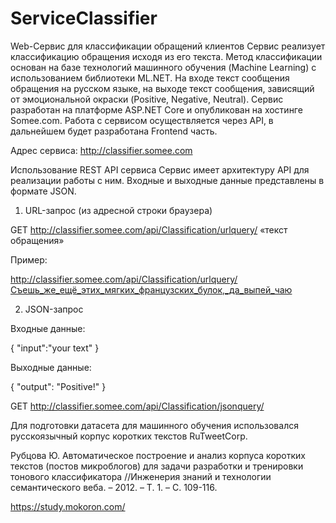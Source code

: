 # ServiceClassifier
Web-Сервис для классификации обращений клиентов
Сервис реализует классификацию обращения исходя из его текста. Метод классификации основан на базе технологий машинного обучения (Machine Learning) с использованием библиотеки ML.NET.
На входе текст сообщения обращения на русском языке, на выходе текст сообщения, зависящий от эмоциональной окраски (Positive, Negative, Neutral).
Сервис разработан на платформе ASP.NET Core и опубликован на хостинге Somee.com.
Работа с сервисом осуществляется через API, в дальнейшем будет разработана Frontend часть.

Адрес сервиса: http://classifier.somee.com

Использование REST API сервиса
Сервис имеет архитектуру API для реализации работы с ним. Входные и выходные данные представлены в формате JSON.

1. URL-запрос (из адресной строки браузера)
  
  GET http://classifier.somee.com/api/Classification/urlquery/ «текст обращения»
  
Пример:

  http://classifier.somee.com/api/Classification/urlquery/Съешь_же_ещё_этих_мягких_французских_булок,_да_выпей_чаю

2. JSON-запрос

Входные данные:

  {
      "input":"your text"
  }

Выходные данные:

  {
      "output": "Positive!"
  }

  GET http://classifier.somee.com/api/Classification/jsonquery/

Для подготовки датасета для машинного обучения использовался русскоязычный корпус коротких текстов RuTweetCorp.

Рубцова Ю. Автоматическое построение и анализ корпуса коротких текстов (постов микроблогов) для задачи разработки и тренировки тонового классификатора //Инженерия знаний и технологии семантического веба. – 2012. – Т. 1. – С. 109-116.

https://study.mokoron.com/

